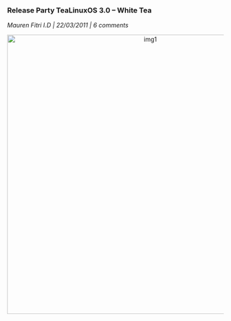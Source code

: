 ### **Release Party TeaLinuxOS 3.0 – White Tea**
_Mauren Fitri I.D | 22/03/2011 | 6 comments_
<p align="center">
	<img src="./posts/2011-03-22-release-party-tealinuxos-3-0-white-tea/192324_1696380009595_1240698631_31637233_8376511_o.jpg" height="650px" alt="img1">
</p> 
